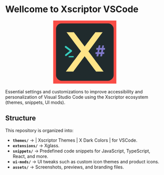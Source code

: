 # Wellcome to Xscriptor VSCode

<p align="center"> <img src="./assets/icon.png" width="200" alt="Xscriptor Theme Dark logo" /> </p>

Essential settings and customizations to improve accessibility and personalization of Visual Studio Code using the Xscriptor ecosystem (themes, snippets, UI mods).

## Structure

This repository is organized into:

- **`themes/`** → | Xscriptor Themes | X Dark Colors | for VSCode.
- **`extensions/`** → Xglass.  
- **`snippets/`** → Predefined code snippets for JavaScript, TypeScript, React, and more.  
- **`ui-mods/`** → UI tweaks such as custom icon themes and product icons.  
- **`assets/`** → Screenshots, previews, and branding files.  


